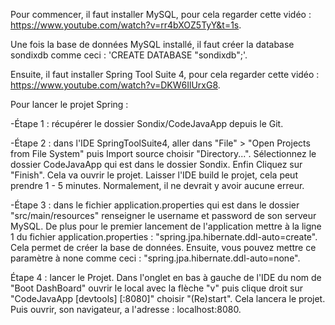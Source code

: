Pour commencer, il faut installer MySQL, pour cela regarder cette vidéo : https://www.youtube.com/watch?v=rr4bXOZ5TyY&t=1s.

Une fois la base de données MySQL installé, il faut créer la database sondixdb comme ceci : 'CREATE DATABASE "sondixdb";'.

Ensuite, il faut installer Spring Tool Suite 4, pour cela regarder cette vidéo : https://www.youtube.com/watch?v=DKW6IlUrxG8.

Pour lancer le projet Spring :

-Étape 1 : récupérer le dossier Sondix/CodeJavaApp depuis le Git.

-Étape 2 : dans l'IDE SpringToolSuite4, aller dans "File" > "Open Projects from File System" puis Import source choisir "Directory...". Sélectionnez le dossier CodeJavaApp qui est dans le dossier Sondix. Enfin Cliquez sur "Finish". Cela va ouvrir le projet. Laisser l'IDE build le projet, cela peut prendre 1 - 5 minutes. Normalement, il ne devrait y avoir aucune erreur.

-Étape 3 : dans le fichier application.properties qui est dans le dossier "src/main/resources" renseigner le username et password de son serveur MySQL. De plus pour le premier lancement de l'application mettre à la ligne 1 du fichier application.properties : "spring.jpa.hibernate.ddl-auto=create". Cela permet de créer la base de données. Ensuite, vous pouvez mettre ce paramètre à none comme ceci : "spring.jpa.hibernate.ddl-auto=none".

Étape 4 : lancer le Projet. Dans l'onglet en bas à gauche de l'IDE du nom de "Boot DashBoard" ouvrir le local avec la flèche "v" puis clique droit sur "CodeJavaApp [devtools] [:8080]" choisir "(Re)start". Cela lancera le projet. Puis ouvrir, son navigateur, a l'adresse : localhost:8080.
